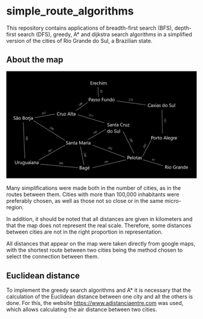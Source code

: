 # simple_route_algorithms
This repository contains applications of breadth-first search (BFS), depth-first search (DFS), greedy, A* and dijkstra search algorithms in a simplified version of the cities of Rio Grande do Sul, a Brazilian state. 

## About the map

![map](map_representation.png)

Many simplifications were made both in the number of cities, as in the routes between them.
Cities with more than 100,000 inhabitants were preferably chosen, as well as those not so close or in the same micro-region. 

In addition, it should be noted that all distances are given in kilometers and that the map does not represent the real scale. Therefore, some distances between cities are not in the right proportion in representation.

All distances that appear on the map were taken directly from google maps, with the shortest route between two cities being the method chosen to select the connection between them. 
## Euclidean distance

To implement the greedy search algorithms and A* it is necessary that the calculation of the Euclidean distance between one city and all the others is done. For this, the website https://www.adistanciaentre.com was used, which allows calculating the air distance between two cities. 
